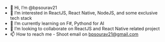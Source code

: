 - 👋 Hi, I’m @bpsourav21
- 👀 I’m interested in ReactJS, React Native, NodeJS, and some exclusive tech stack
- 🌱 I’m currently learning on F#, Pythond for AI
- 💞️ I’m looking to collaborate on ReactJS and  React Native related project
- 📫 How to reach me - Shoot email on bpsourav21@gmail.com

<!---
bpsourav21/bpsourav21 is a ✨ special ✨ repository because its `README.md` (this file) appears on your GitHub profile.
You can click the Preview link to take a look at your changes.
--->
